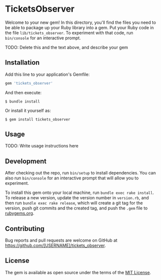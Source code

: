 # TicketsObserver

Welcome to your new gem! In this directory, you'll find the files you need to be able to package up your Ruby library into a gem. Put your Ruby code in the file `lib/tickets_observer`. To experiment with that code, run `bin/console` for an interactive prompt.

TODO: Delete this and the text above, and describe your gem

## Installation

Add this line to your application's Gemfile:

```ruby
gem 'tickets_observer'
```

And then execute:

    $ bundle install

Or install it yourself as:

    $ gem install tickets_observer

## Usage

TODO: Write usage instructions here

## Development

After checking out the repo, run `bin/setup` to install dependencies. You can also run `bin/console` for an interactive prompt that will allow you to experiment.

To install this gem onto your local machine, run `bundle exec rake install`. To release a new version, update the version number in `version.rb`, and then run `bundle exec rake release`, which will create a git tag for the version, push git commits and the created tag, and push the `.gem` file to [rubygems.org](https://rubygems.org).

## Contributing

Bug reports and pull requests are welcome on GitHub at https://github.com/[USERNAME]/tickets_observer.

## License

The gem is available as open source under the terms of the [MIT License](https://opensource.org/licenses/MIT).
